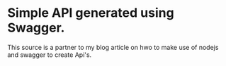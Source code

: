 # Simple API generated using Swagger.

This source is a partner to my blog article on hwo to make use of nodejs and swagger to create Api's.


